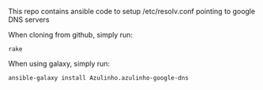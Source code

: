 This repo contains ansible code to setup /etc/resolv.conf pointing to google DNS servers

When cloning from github, simply run:

    rake

When using galaxy, simply run:

    ansible-galaxy install Azulinho.azulinho-google-dns

